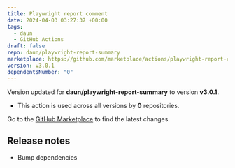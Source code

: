 ```yaml
---
title: Playwright report comment
date: 2024-04-03 03:27:37 +00:00
tags:
  - daun
  - GitHub Actions
draft: false
repo: daun/playwright-report-summary
marketplace: https://github.com/marketplace/actions/playwright-report-comment
version: v3.0.1
dependentsNumber: "0"
---
```



Version updated for **daun/playwright-report-summary** to version **v3.0.1**.
- This action is used across all versions by **0** repositories.

Go to the [GitHub Marketplace](https://github.com/marketplace/actions/playwright-report-comment) to find the latest changes.

## Release notes

- Bump dependencies
